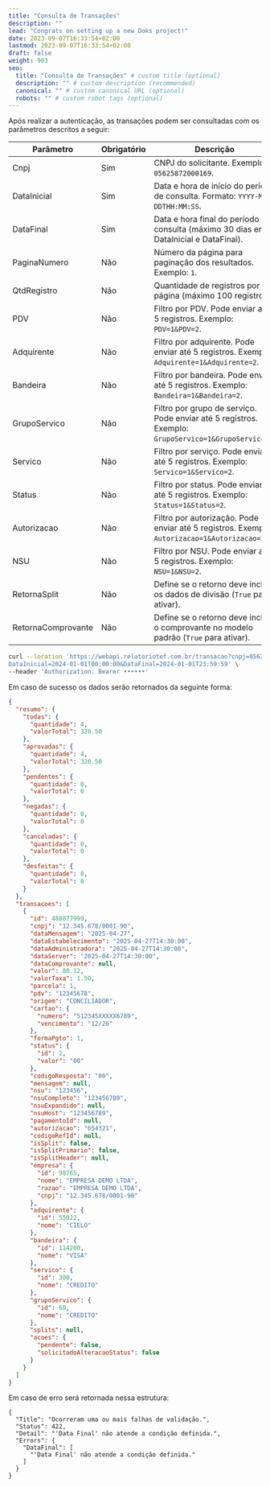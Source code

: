 ```yaml
---
title: "Consulta de Transações"
description: ""
lead: "Congrats on setting up a new Doks project!"
date: 2023-09-07T16:33:54+02:00
lastmod: 2023-09-07T16:33:54+02:00
draft: false
weight: 903
seo:
  title: "Consulta de Transações" # custom title (optional)
  description: "" # custom description (recommended)
  canonical: "" # custom canonical URL (optional)
  robots: "" # custom robot tags (optional)
---
```


Após realizar a autenticação, as transações podem ser consultadas com os parâmetros descritos a seguir:

| Parâmetro          | Obrigatório | Descrição                                                                                         |
|--------------------|-------------|---------------------------------------------------------------------------------------------------|
| Cnpj               | Sim         | CNPJ do solicitante. Exemplo: `05625872000169`.                                                    |
| DataInicial        | Sim         | Data e hora de início do período de consulta. Formato: `YYYY-MM-DDTHH:MM:SS`.                      |
| DataFinal          | Sim         | Data e hora final do período de consulta (máximo 30 dias entre DataInicial e DataFinal).           |
| PaginaNumero       | Não         | Número da página para paginação dos resultados. Exemplo: `1`.                                      |
| QtdRegistro        | Não         | Quantidade de registros por página (máximo 100 registros).                                         |
| PDV                | Não         | Filtro por PDV. Pode enviar até 5 registros. Exemplo: `PDV=1&PDV=2`.                              |
| Adquirente         | Não         | Filtro por adquirente. Pode enviar até 5 registros. Exemplo: `Adquirente=1&Adquirente=2`.          |
| Bandeira           | Não         | Filtro por bandeira. Pode enviar até 5 registros. Exemplo: `Bandeira=1&Bandeira=2`.                |
| GrupoServico       | Não         | Filtro por grupo de serviço. Pode enviar até 5 registros. Exemplo: `GrupoServico=1&GrupoServico=2`.|
| Servico            | Não         | Filtro por serviço. Pode enviar até 5 registros. Exemplo: `Servico=1&Servico=2`.                   |
| Status             | Não         | Filtro por status. Pode enviar até 5 registros. Exemplo: `Status=1&Status=2`.                      |
| Autorizacao        | Não         | Filtro por autorização. Pode enviar até 5 registros. Exemplo: `Autorizacao=1&Autorizacao=2`.       |
| NSU                | Não         | Filtro por NSU. Pode enviar até 5 registros. Exemplo: `NSU=1&NSU=2`.                               |
| RetornaSplit       | Não         | Define se o retorno deve incluir os dados de divisão (`True` para ativar).                         |
| RetornaComprovante | Não         | Define se o retorno deve incluir o comprovante no modelo padrão (`True` para ativar).              |

```bash {title="Exemplo de Consulta de Transações"}
curl --location 'https://webapi.relatoriotef.com.br/transacao?cnpj=05625872000169&
DataInicial=2024-01-01T00:00:00&DataFinal=2024-01-01T23:59:59' \
--header 'Authorization: Bearer ••••••'
```

Em caso de sucesso os dados serão retornados da seguinte forma:

```json {title="Exemplo de Retorno"}
{
  "resumo": {
    "todas": {
      "quantidade": 4,
      "valorTotal": 320.50
    },
    "aprovadas": {
      "quantidade": 4,
      "valorTotal": 320.50
    },
    "pendentes": {
      "quantidade": 0,
      "valorTotal": 0
    },
    "negadas": {
      "quantidade": 0,
      "valorTotal": 0
    },
    "canceladas": {
      "quantidade": 0,
      "valorTotal": 0
    },
    "desfeitas": {
      "quantidade": 0,
      "valorTotal": 0
    }
  },
  "transacoes": [
    {
      "id": 488877999,
      "cnpj": "12.345.678/0001-90",
      "dataMensagem": "2025-04-27",
      "dataEstabelecimento": "2025-04-27T14:30:00",
      "dataAdministradora": "2025-04-27T14:30:00",
      "dataServer": "2025-04-27T14:30:00",
      "dataComprovante": null,
      "valor": 80.12,
      "valorTaxa": 1.50,
      "parcela": 1,
      "pdv": "12345678",
      "origem": "CONCILIADOR",
      "cartao": {
        "numero": "512345XXXXX6789",
        "vencimento": "12/26"
      },
      "formaPgto": 1,
      "status": {
        "id": 2,
        "valor": "00"
      },
      "codigoResposta": "00",
      "mensagem": null,
      "nsu": "123456",
      "nsuCompleto": "123456789",
      "nsuExpandido": null,
      "nsuHost": "123456789",
      "pagamentoId": null,
      "autorizacao": "654321",
      "codigoRefId": null,
      "isSplit": false,
      "isSplitPrimario": false,
      "isSplitHeader": null,
      "empresa": {
        "id": 98765,
        "nome": "EMPRESA DEMO LTDA",
        "razao": "EMPRESA DEMO LTDA",
        "cnpj": "12.345.678/0001-90"
      },
      "adquirente": {
        "id": 55022,
        "nome": "CIELO"
      },
      "bandeira": {
        "id": 114200,
        "nome": "VISA"
      },
      "servico": {
        "id": 300,
        "nome": "CREDITO"
      },
      "grupoServico": {
        "id": 60,
        "nome": "CREDITO"
      },
      "splits": null,
      "acoes": {
        "pendente": false,
        "solicitadoAlteracaoStatus": false
      }
    }
  ]
}
```

Em caso de erro será retornada nessa estrutura:

```json{title="Exemplo de Retorno com Erro"}
{
  "Title": "Ocorreram uma ou mais falhas de validação.",
  "Status": 422,
  "Detail": "'Data Final' não atende a condição definida.",
  "Errors": {
    "DataFinal": [
      "'Data Final' não atende a condição definida."
    ]
  }
}
```
